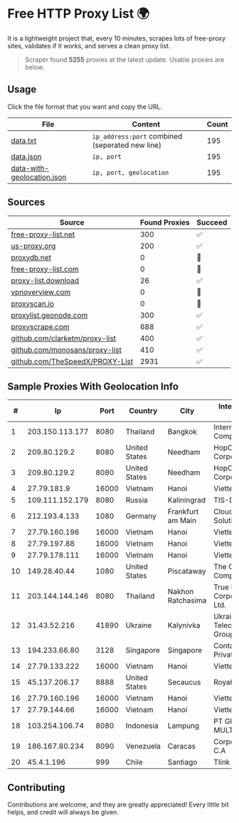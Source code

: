 
# Free HTTP Proxy List 🌍

It is a lightweight project that, every 10 minutes, scrapes lots of free-proxy sites, validates if it works, and serves a clean proxy list.


> Scraper found **5255** proxies at the latest update. Usable proxies are below.

## Usage

Click the file format that you want and copy the URL.


|File|Content|Count|
|----|-------|-----|
|[data.txt](https://raw.githubusercontent.com/themiralay/Proxy-List-World/master/data.txt)|`ip_address:port` combined (seperated new line)|195|
|[data.json](https://raw.githubusercontent.com/themiralay/Proxy-List-World/master/data.json)|`ip, port`|195|
|[data-with-geolocation.json](https://raw.githubusercontent.com/themiralay/Proxy-List-World/master/data-with-geolocation.json)|`ip, port, geolocation`|195|

## Sources

|Source|Found Proxies|Succeed|
|------|-------------|-------|
|[free-proxy-list.net](https://free-proxy-list.net)|300|✅|
|[us-proxy.org](https://www.us-proxy.org)|200|✅|
|[proxydb.net](http://proxydb.net)|0|🚫|
|[free-proxy-list.com](https://free-proxy-list.com/?page=&port=&type%5B%5D=http&type%5B%5D=https&up_time=0&search=Search)|0|🚫|
|[proxy-list.download](https://www.proxy-list.download/HTTP)|26|✅|
|[vpnoverview.com](https://vpnoverview.com/privacy/anonymous-browsing/free-proxy-servers)|0|🚫|
|[proxyscan.io](https://www.proxyscan.io)|0|🚫|
|[proxylist.geonode.com](https://proxylist.geonode.com/api/proxy-list?limit=300&page=1&sort_by=lastChecked&sort_type=desc&protocols=http,https)|300|✅|
|[proxyscrape.com](https://api.proxyscrape.com/v2/?request=displayproxies&protocol=http&timeout=10000&country=all&ssl=all&anonymity=all)|688|✅|
|[github.com/clarketm/proxy-list](https://raw.githubusercontent.com/clarketm/proxy-list/master/proxy-list-raw.txt)|400|✅|
|[github.com/monosans/proxy-list](https://raw.githubusercontent.com/monosans/proxy-list/main/proxies/http.txt)|410|✅|
|[github.com/TheSpeedX/PROXY-List](https://raw.githubusercontent.com/TheSpeedX/PROXY-List/master/http.txt)|2931|✅|


## Sample Proxies With Geolocation Info

|#|Ip|Port|Country|City|Internet Service Provider|
|-|--|----|-------|----|-------------------------|
|1|203.150.113.177|8080|Thailand|Bangkok|Internet Thailand Company Ltd.|
|2|209.80.129.2|8080|United States|Needham|HopOne Internet Corporation|
|3|209.80.129.2|8080|United States|Needham|HopOne Internet Corporation|
|4|27.79.181.9|16000|Vietnam|Hanoi|Viettel Corporation|
|5|109.111.152.179|8080|Russia|Kaliningrad|TIS-DIALOG|
|6|212.193.4.133|1080|Germany|Frankfurt am Main|Cloud Hosting Solutions, Limited.|
|7|27.79.160.196|16000|Vietnam|Hanoi|Viettel Corporation|
|8|27.79.197.88|16000|Vietnam|Hanoi|Viettel Corporation|
|9|27.79.178.111|16000|Vietnam|Hanoi|Viettel Corporation|
|10|149.28.40.44|1080|United States|Piscataway|The Constant Company|
|11|203.144.144.146|8080|Thailand|Nakhon Ratchasima|True Internet Corporation CO. Ltd.|
|12|31.43.52.216|41890|Ukraine|Kalynivka|Ukrainian Telecommunication Group LLC|
|13|194.233.66.80|3128|Singapore|Singapore|Contabo Asia Private Limited|
|14|27.79.133.222|16000|Vietnam|Hanoi|Viettel Corporation|
|15|45.137.206.17|8888|United States|Secaucus|RoyaleHosting BV|
|16|27.79.160.196|16000|Vietnam|Hanoi|Viettel Corporation|
|17|27.79.144.66|16000|Vietnam|Hanoi|Viettel Corporation|
|18|103.254.106.74|8080|Indonesia|Lampung|PT GIGA PATRA MULTIMEDIA|
|19|186.167.80.234|8090|Venezuela|Caracas|Corporacion Digitel C.A|
|20|45.4.1.196|999|Chile|Santiago|Tlink SPA|



## Contributing

Contributions are welcome, and they are greatly appreciated! Every
little bit helps, and credit will always be given.

